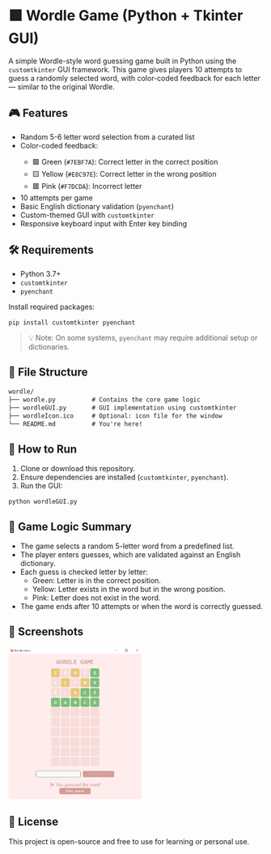 <body>

  <h1>🟩 Wordle Game (Python + Tkinter GUI)</h1>

  <p>
    A simple Wordle-style word guessing game built in Python using the
    <code>customtkinter</code> GUI framework. This game gives players 10 attempts to guess a randomly selected word,
    with color-coded feedback for each letter — similar to the original Wordle.
  </p>

  <h2>🎮 Features</h2>
  <ul>
    <li>Random 5-6 letter word selection from a curated list</li>
    <li>Color-coded feedback:</li>
    <ul>
      <li>🟩 Green (<code>#7EBF7A</code>): Correct letter in the correct position</li>
      <li>🟨 Yellow (<code>#E8C97E</code>): Correct letter in the wrong position</li>
      <li>🟥 Pink (<code>#F7DCDA</code>): Incorrect letter</li>
    </ul>
    <li>10 attempts per game</li>
    <li>Basic English dictionary validation (<code>pyenchant</code>)</li>
    <li>Custom-themed GUI with <code>customtkinter</code></li>
    <li>Responsive keyboard input with Enter key binding</li>
  </ul>

  <h2>🛠️ Requirements</h2>
  <ul>
    <li>Python 3.7+</li>
    <li><code>customtkinter</code></li>
    <li><code>pyenchant</code></li>
  </ul>

  <p>Install required packages:</p>
  <pre><code>pip install customtkinter pyenchant</code></pre>

  <blockquote>
    💡 Note: On some systems, <code>pyenchant</code> may require additional setup or dictionaries.
  </blockquote>

  <h2>📂 File Structure</h2>
  <pre><code>wordle/
├── wordle.py          # Contains the core game logic
├── wordleGUI.py       # GUI implementation using customtkinter
├── wordleIcon.ico     # Optional: icon file for the window
└── README.md          # You're here!
</code></pre>

  <h2>🚀 How to Run</h2>
  <ol>
    <li>Clone or download this repository.</li>
    <li>Ensure dependencies are installed (<code>customtkinter</code>, <code>pyenchant</code>).</li>
    <li>Run the GUI:</li>
  </ol>
  <pre><code>python wordleGUI.py</code></pre>

  <h2>🧠 Game Logic Summary</h2>
  <ul>
    <li>The game selects a random 5-letter word from a predefined list.</li>
    <li>The player enters guesses, which are validated against an English dictionary.</li>
    <li>Each guess is checked letter by letter:
      <ul>
        <li>Green: Letter is in the correct position.</li>
        <li>Yellow: Letter exists in the word but in the wrong position.</li>
        <li>Pink: Letter does not exist in the word.</li>
      </ul>
    </li>
    <li>The game ends after 10 attempts or when the word is correctly guessed.</li>
  </ul>

  <h2>🎨 Screenshots</h2>
<img src="/images/screenshot.png" alt="Example Screenshot1" height="300">

  <h2>📝 License</h2>
  <p>This project is open-source and free to use for learning or personal use.</p>

</body>
</html>
